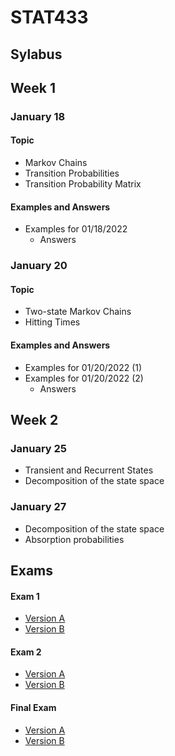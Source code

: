 # STAT433

## Sylabus

## Week 1

### January 18

#### Topic

- Markov Chains 
- Transition Probabilities
- Transition Probability Matrix

#### Examples and Answers

- Examples for 01/18/2022
  - Answers

### January 20

#### Topic

- Two-state Markov Chains
- Hitting Times

#### Examples and Answers

- Examples for 01/20/2022 (1)
- Examples for 01/20/2022 (2)
  - Answers

## Week 2

### January 25

- Transient and Recurrent States
- Decomposition of the state space

### January 27

- Decomposition of the state space
- Absorption probabilities

## Exams

#### Exam 1

- [Version A](https://github.com/xl69/STAT433/blob/main/Exams/Exam1Aans.pdf)
- [Version B](https://github.com/xl69/STAT433/blob/main/Exams/Exam1Bans.pdf)

#### Exam 2

- [Version A](https://github.com/xl69/STAT433/blob/main/Exams/Exam2Aans.pdf)
- [Version B](https://github.com/xl69/STAT433/blob/main/Exams/Exam2BAns.pdf)

#### Final Exam

- [Version A](https://github.com/xl69/STAT433/blob/main/Exams/FinalAans.pdf)
- [Version B](https://github.com/xl69/STAT433/blob/main/Exams/FinalBans.pdf)
